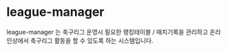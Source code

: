 # league-manager
league-manager 는 축구리그 운영시 필요한 랭킹테이블 / 매치기록을 관리하고 온라인상에서 축구리그 활동을 할 수 있도록 하는 시스템입니다.
